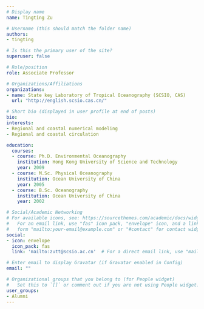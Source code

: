 ```yaml
---
# Display name
name: Tingting Zu

# Username (this should match the folder name)
authors:
- tingting

# Is this the primary user of the site?
superuser: false

# Role/position
role: Associate Professor

# Organizations/Affiliations
organizations:
- name: State key Laboratory of Tropical Oceanography (SCSIO, CAS)
  url: "http://english.scsio.cas.cn/"

# Short bio (displayed in user profile at end of posts)
bio:
interests:
- Regional and coastal numerical modeling
- Regional and coastal circulation

education:
  courses:
  - course: Ph.D. Environmental Oceanography
    institution: Hong Kong University of Science and Technology
    year: 2009
  - course: M.Sc. Physical Oceanography
    institution: Ocean University of China
    year: 2005
  - course: B.Sc. Oceanography
    institution: Ocean University of China
    year: 2002

# Social/Academic Networking
# For available icons, see: https://sourcethemes.com/academic/docs/widgets/#icons
#   For an email link, use "fas" icon pack, "envelope" icon, and a link in the
#   form "mailto:your-email@example.com" or "#contact" for contact widget.
social:
- icon: envelope
  icon_pack: fas
  link: 'mailto:zutt@scsio.ac.cn'  # For a direct email link, use "mailto:test@example.org".

# Enter email to display Gravatar (if Gravatar enabled in Config)
email: ""

# Organizational groups that you belong to (for People widget)
#   Set this to `[]` or comment out if you are not using People widget.  
user_groups:
- Alumni
---
```

